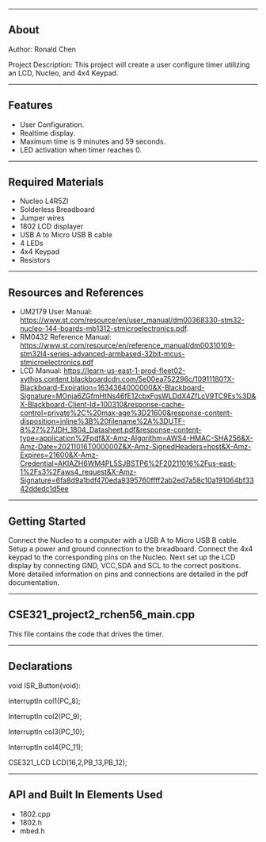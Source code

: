 -------------------
About
-------------------
Author: Ronald Chen

Project Description: This project will create a user configure timer utilizing an LCD, Nucleo, and 4x4 Keypad.  

--------------------
Features
--------------------
- User Configuration.
- Realtime display.
- Maximum time is 9 minutes and 59 seconds.
- LED activation when timer reaches 0.

--------------------
Required Materials
--------------------
- Nucleo L4R5ZI
- Solderless Breadboard
- Jumper wires
- 1802 LCD displayer
- USB A to Micro USB B cable
- 4 LEDs
- 4x4 Keypad
- Resistors 

--------------------
Resources and References
--------------------
- UM2179 User Manual: https://www.st.com/resource/en/user_manual/dm00368330-stm32-nucleo-144-boards-mb1312-stmicroelectronics.pdf. 
- RM0432 Reference Manual: https://www.st.com/resource/en/reference_manual/dm00310109-stm32l4-series-advanced-armbased-32bit-mcus-stmicroelectronics.pdf
- LCD Manual: https://learn-us-east-1-prod-fleet02-xythos.content.blackboardcdn.com/5e00ea752296c/10911180?X-Blackboard-Expiration=1634364000000&X-Blackboard-Signature=MOnja6ZGfmHtNs46fE12cbxFgsWLDdX4ZfLcV9TC9Es%3D&X-Blackboard-Client-Id=100310&response-cache-control=private%2C%20max-age%3D21600&response-content-disposition=inline%3B%20filename%2A%3DUTF-8%27%27JDH_1804_Datasheet.pdf&response-content-type=application%2Fpdf&X-Amz-Algorithm=AWS4-HMAC-SHA256&X-Amz-Date=20211016T000000Z&X-Amz-SignedHeaders=host&X-Amz-Expires=21600&X-Amz-Credential=AKIAZH6WM4PL5SJBSTP6%2F20211016%2Fus-east-1%2Fs3%2Faws4_request&X-Amz-Signature=6fa8d9a1bdf470eda9395760ffff2ab2ed7a58c10a191064bf3342ddedc1d5ee

--------------------
Getting Started
--------------------
Connect the Nucleo to a computer with a USB A to Micro USB B cable. Setup a power and ground connection to the breadboard. Connect the 4x4 keypad to the corresponding pins on the Nucleo. Next set up the LCD display by connecting GND, VCC,SDA and SCL to the correct positions. More detailed information on pins and connections are detailed in the pdf documentation. 

--------------------
CSE321_project2_rchen56_main.cpp
--------------------
 This file contains the code that drives the timer. 

----------
Declarations
----------
void ISR_Button(void): 

InterruptIn col1(PC_8);

InterruptIn col2(PC_9);

InterruptIn col3(PC_10);

InterruptIn col4(PC_11);

CSE321_LCD LCD(16,2,PB_13,PB_12);

----------
API and Built In Elements Used
----------
- 1802.cpp
- 1802.h
- mbed.h

